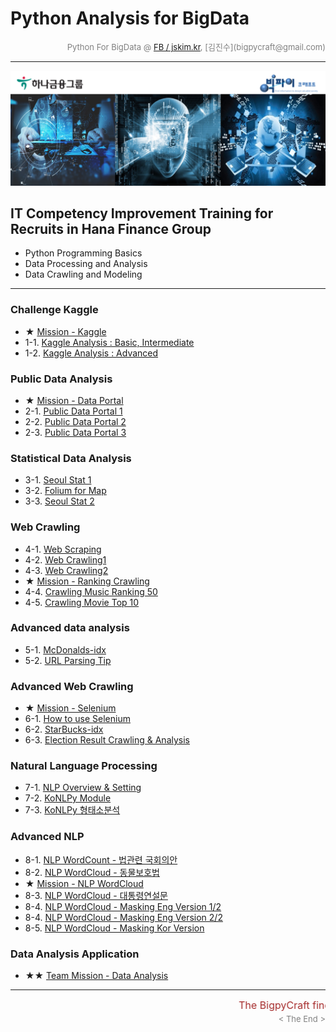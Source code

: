 
# Python Analysis for BigData

<div align='right'><font size=2 color='gray'>Python For BigData @ <font color='blue'><a href='https://www.facebook.com/jskim.kr'>FB / jskim.kr</a></font>, [김진수](bigpycraft@gmail.com)</font></div>
<hr>

<img src="../images/img_front_readme.png">

## IT Competency Improvement Training for Recruits in Hana Finance Group
- Python Programming Basics
- Data Processing and Analysis
- Data Crawling and Modeling

<hr>

### Challenge Kaggle
- ★   [Mission - Kaggle                            ][bda-M1]
- 1-1. [Kaggle Analysis : Basic, Intermediate       ][bda-11]
- 1-2. [Kaggle Analysis : Advanced                  ][bda-12]

### Public Data Analysis
- ★   [Mission - Data Portal                       ][bda-M2]
- 2-1. [Public Data Portal 1                        ][bda-21]
- 2-2. [Public Data Portal 2                        ][bda-22]
- 2-3. [Public Data Portal 3                        ][bda-23]

### Statistical Data Analysis
- 3-1. [Seoul Stat 1                                ][bda-31]
- 3-2. [Folium for Map                              ][bda-32]
- 3-3. [Seoul Stat 2                                ][bda-33]

### Web Crawling
- 4-1. [Web Scraping                                ][bda-41]
- 4-2. [Web Crawling1                               ][bda-42]
- 4-3. [Web Crawling2                               ][bda-43]
- ★   [Mission - Ranking Crawling                  ][bda-M3]
- 4-4. [Crawling Music Ranking 50                   ][bda-44]
- 4-5. [Crawling Movie Top 10                       ][bda-45]

### Advanced data analysis
- 5-1. [McDonalds-idx                               ][bda-51]
- 5-2. [URL Parsing Tip                             ][bda-52]

### Advanced Web Crawling
- ★   [Mission - Selenium                          ][bda-M4]
- 6-1. [How to use Selenium                         ][bda-61]
- 6-2. [StarBucks-idx                               ][bda-62]
- 6-3. [Election Result Crawling & Analysis         ][bda-63]

### Natural Language Processing
- 7-1. [NLP Overview & Setting                      ][bda-71]
- 7-2. [KoNLPy Module                               ][bda-72]
- 7-3. [KoNLPy 형태소분석                           ][bda-73]

### Advanced NLP
- 8-1. [NLP WordCount - 법관련 국회의안             ][bda-81]
- 8-2. [NLP WordCloud - 동물보호법                  ][bda-82]
- ★   [Mission - NLP WordCloud                     ][bda-M5]
- 8-3. [NLP WordCloud - 대통령연설문                ][bda-83]
- 8-4. [NLP WordCloud - Masking Eng Version 1/2     ][bda-84]
- 8-4. [NLP WordCloud - Masking Eng Version 2/2     ][bda-84]
- 8-5. [NLP WordCloud - Masking Kor Version         ][bda-85]

### Data Analysis Application
- ★★ [Team Mission - Data Analysis                ][bda-M6]


[bda-M1]:  https://htmlpreview.github.io/?https://github.com/lukejskim/ict19apr-hanafin/blob/master/section-C/html/PD_DA_310_Kaggle_Stat_Visualize___Mission.html          "Go bda-M1"
[bda-11]:  https://htmlpreview.github.io/?https://github.com/lukejskim/ict19apr-hanafin/blob/master/section-C/html/PD_DA_311_Kaggle_Stat_Visualize.html                    "Go bda-11"
[bda-12]:  https://htmlpreview.github.io/?https://github.com/lukejskim/ict19apr-hanafin/blob/master/section-C/html/PD_DA_312_Kaggle_Titanic_ver3.html                      "Go bda-12"
[bda-M2]:  https://htmlpreview.github.io/?https://github.com/lukejskim/ict19apr-hanafin/blob/master/section-C/html/PD_DA_323_DataGoKr_CCTV현황_in2017___Mission.html       "Go bda-M2"
[bda-21]:  https://htmlpreview.github.io/?https://github.com/lukejskim/ict19apr-hanafin/blob/master/section-C/html/PD_DA_321_DataGoKr_노화빌딩.html                        "Go bda-21"
[bda-22]:  https://htmlpreview.github.io/?https://github.com/lukejskim/ict19apr-hanafin/blob/master/section-C/html/PD_DA_322_DataGoKr_범죄발생.html                        "Go bda-22"
[bda-23]:  https://htmlpreview.github.io/?https://github.com/lukejskim/ict19apr-hanafin/blob/master/section-C/html/PD_DA_323_DataGoKr_CCTV현황_in2017_ver2.html            "Go bda-23"
[bda-31]:  https://htmlpreview.github.io/?https://github.com/lukejskim/ict19apr-hanafin/blob/master/section-C/html/PD_DA_331_OpenGov_Seoul_CCTV_in2018_ver3.html           "Go bda-31"
[bda-32]:  https://htmlpreview.github.io/?https://github.com/lukejskim/ict19apr-hanafin/blob/master/section-C/html/PD_DA_332_Folium_for_Map_ver2.html                      "Go bda-32"
[bda-33]:  https://htmlpreview.github.io/?https://github.com/lukejskim/ict19apr-hanafin/blob/master/section-C/html/PD_DA_333_Seoul_Population_18_3Q.html                   "Go bda-33"
[bda-41]:  https://htmlpreview.github.io/?https://github.com/lukejskim/ict19apr-hanafin/blob/master/section-C/html/PE_DA_410_Web_Scraping_ver2.html                        "Go bda-41"
[bda-42]:  https://htmlpreview.github.io/?https://github.com/lukejskim/ict19apr-hanafin/blob/master/section-C/html/PE_DA_411_Web_Crawling1_ver3.html                       "Go bda-42"
[bda-43]:  https://htmlpreview.github.io/?https://github.com/lukejskim/ict19apr-hanafin/blob/master/section-C/html/PE_DA_412_Web_Crawling2_ver3.html                       "Go bda-43"
[bda-M3]:  https://htmlpreview.github.io/?https://github.com/lukejskim/ict19apr-hanafin/blob/master/section-C/html/PE_DA_413_Web_Scraping_Quiz.html                        "Go bda-M3"
[bda-44]:  https://htmlpreview.github.io/?https://github.com/lukejskim/ict19apr-hanafin/blob/master/section-C/html/PE_DA_414_Crawling_Music_Ranking1_ver3.html             "Go bda-44"
[bda-45]:  https://htmlpreview.github.io/?https://github.com/lukejskim/ict19apr-hanafin/blob/master/section-C/html/PE_DA_415_Crawling_Movie_Ranking2_ver3.html             "Go bda-45"
[bda-51]:  https://htmlpreview.github.io/?https://github.com/lukejskim/ict19apr-hanafin/blob/master/section-C/html/PE_DA_420_Seoul_McDonalds_idx_ver3.html                 "Go bda-51"
[bda-52]:  https://htmlpreview.github.io/?https://github.com/lukejskim/ict19apr-hanafin/blob/master/section-C/html/PE_DA_500_WebCollecting.html                            "Go bda-52"
[bda-M4]:  https://htmlpreview.github.io/?https://github.com/lukejskim/ict19apr-hanafin/blob/master/section-C/html/PE_DA_521_Selenium_Starbucks_idx_ver3_Quiz.html         "Go bda-M4"
[bda-61]:  https://htmlpreview.github.io/?https://github.com/lukejskim/ict19apr-hanafin/blob/master/section-C/html/PE_DA_510_Selenium_WebDriver_ver2.html                  "Go bda-61"
[bda-62]:  https://htmlpreview.github.io/?https://github.com/lukejskim/ict19apr-hanafin/blob/master/section-C/html/PE_DA_521_Selenium_Starbucks_idx_ver3.html              "Go bda-62"
[bda-63]:  https://htmlpreview.github.io/?https://github.com/lukejskim/ict19apr-hanafin/blob/master/section-C/html/PE_DA_540_Election_Result_Analysis_ver2.html            "Go bda-63"
[bda-71]:  https://htmlpreview.github.io/?https://github.com/lukejskim/ict19apr-hanafin/blob/master/section-C/html/PF_DA_711_NLP_KoNLPy_Module.html                        "Go bda-71"
[bda-72]:  https://htmlpreview.github.io/?https://github.com/lukejskim/ict19apr-hanafin/blob/master/section-C/html/PF_DA_720_KoNLPy_Module_ver2.0.html                     "Go bda-72"
[bda-73]:  https://htmlpreview.github.io/?https://github.com/lukejskim/ict19apr-hanafin/blob/master/section-C/html/PF_DA_730_KoNLPy_WordCloud_형태소분석_v2.html           "Go bda-73"
[bda-81]:  https://htmlpreview.github.io/?https://github.com/lukejskim/ict19apr-hanafin/blob/master/section-C/html/PF_DA_713_NLP_kobill_v2.html                            "Go bda-81"
[bda-82]:  https://htmlpreview.github.io/?https://github.com/lukejskim/ict19apr-hanafin/blob/master/section-C/html/PF_DA_740_KoNLPy_WordCloud_동물보호법_v3.html           "Go bda-82"
[bda-M5]:  https://htmlpreview.github.io/?https://github.com/lukejskim/ict19apr-hanafin/blob/master/section-C/html/PF_DA_750_KoNLPy_WordCloud_대통령연설문_Mission.html    "Go bda-M5"
[bda-83]:  https://htmlpreview.github.io/?https://github.com/lukejskim/ict19apr-hanafin/blob/master/section-C/html/PF_DA_750_KoNLPy_WordCloud_대통령연설문_Mission.html    "Go bda-83"
[bda-84]:  https://htmlpreview.github.io/?https://github.com/lukejskim/ict19apr-hanafin/blob/master/section-C/html/PF_DA_760_NLP_WordCloud_Eng_Alice_v3-1.html             "Go bda-84"
[bda-84]:  https://htmlpreview.github.io/?https://github.com/lukejskim/ict19apr-hanafin/blob/master/section-C/html/PF_DA_760_NLP_WordCloud_Eng_Alice_v3-2.html             "Go bda-84"
[bda-85]:  https://htmlpreview.github.io/?https://github.com/lukejskim/ict19apr-hanafin/blob/master/section-C/html/PF_DA_770_WordCloud_이미지마스킹_v3.html                "Go bda-85"
[bda-M6]:  https://htmlpreview.github.io/?https://github.com/lukejskim/ict19apr-hanafin/blob/master/section-C/html/PF_DA_800_Final_Project.html                            "Go bda-M6"




<hr>
<marquee><font size=3 color='brown'>The BigpyCraft find the information to design valuable society with Technology & Craft.</font></marquee>
<div align='right'><font size=2 color='gray'> &lt; The End &gt; </font></div>
